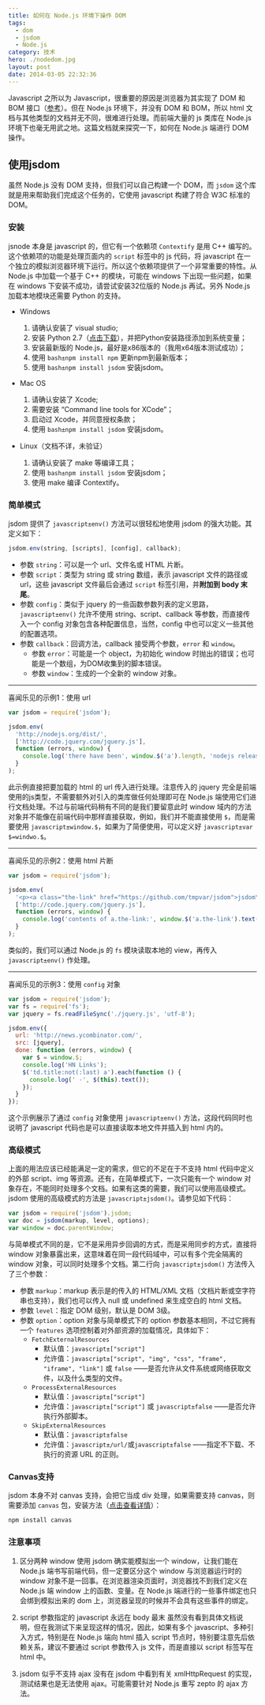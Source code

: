 ```yaml
---
title: 如何在 Node.js 环境下操作 DOM
tags:
  - dom
  - jsdom
  - Node.js
category: 技术
hero: ./nodedom.jpg
layout: post
date: 2014-03-05 22:32:36
---
```


Javascript 之所以为 Javascript，很重要的原因是浏览器为其实现了 DOM 和 BOM 接口（[参考](http://www.w3school.com.cn/js/pro_js_implement.asp)）。但在 Node.js 环境下，并没有 DOM 和 BOM，所以 html 文档与其他类型的文档并无不同，很难进行处理。而前端大量的 js 类库在 Node.js 环境下也毫无用武之地。这篇文档就来探究一下，如何在 Node.js 端进行 DOM 操作。

## 使用jsdom

虽然 Node.js 没有 DOM 支持，但我们可以自己构建一个 DOM，而 `jsdom` 这个库就是用来帮助我们完成这个任务的，它使用 javascript 构建了符合 W3C 标准的 DOM。

### 安装

jsnode 本身是 javascript 的，但它有一个依赖项 `Contextify` 是用 C++ 编写的。这个依赖项的功能是处理页面内的 `script` 标签中的 js 代码，将 javascript 在一个独立的模拟浏览器环境下运行。所以这个依赖项提供了一个非常重要的特性。从 Node.js 中加载一个基于 C++ 的模块，可能在 windows 下出现一些问题，如果在 windows 下安装不成功，请尝试安装32位版的 Node.js 再试。另外 Node.js 加载本地模块还需要 Python 的支持。

- Windows

  1.  请确认安装了 visual studio;
  2.  安装 Python 2.7（[点击下载](http://www.python.org/download/)），并把Python安装路径添加到系统变量；
  3.  安装最新版的 Node.js，最好是x86版本的（我用x64版本测试成功）；
  4.  使用 `bash±npm install npm` 更新npm到最新版本；
  5.  使用 `bash±npm install jsdom` 安装jsdom。

- Mac OS

  1.  请确认安装了 Xcode;
  2.  需要安装 “Command line tools for XCode”；
  3.  启动过 Xcode，并同意授权条款；
  4.  使用 `bash±npm install jsdom` 安装jsdom。

- Linux（文档不详，未验证）
  1.  请确认安装了 make 等编译工具；
  2.  使用 `bash±npm install jsdom` 安装jsdom；
  3.  使用 make 编译 Contextify。

### 简单模式

jsdom 提供了 `javascript±env()` 方法可以很轻松地使用 jsdom 的强大功能。其定义如下：

```js
jsdom.env(string, [scripts], [config], callback);
```

- 参数 `string`：可以是一个 url、文件名或 HTML 片断。
- 参数 `script`：类型为 string 或 string 数组，表示 javascript 文件的路径或 url，这些 javascript 文件最后会通过 `script` 标签引用，并**附加到 body 末尾**。
- 参数 `config`：类似于 jquery 的一些函数参数列表的定义思路，`javascript±env()` 允许不使用 string、script、callback 等参数，而直接传入一个 config 对象包含各种配置信息，当然，config 中也可以定义一些其他的配置选项。
- 参数 `callback`：回调方法，callback 接受两个参数，`error` 和 `window`。
  - 参数 `error`：可能是一个 object，为初始化 window 时抛出的错误；也可能是一个数组，为DOM收集到的脚本错误。
  - 参数 `window`：生成的一个全新的 window 对象。

---

喜闻乐见的示例1：使用 url

```js
var jsdom = require('jsdom');

jsdom.env(
  'http://nodejs.org/dist/',
  ['http://code.jquery.com/jquery.js'],
  function (errors, window) {
    console.log('there have been', window.$('a').length, 'nodejs releases!');
  }
);
```

此示例直接把要加载的 html 的 url 传入进行处理。注意传入的 jquery 完全是前端使用的js类型，不需要额外对引入的类库做任何处理即可在 Node.js 端使用它们进行文档处理。不过与前端代码稍有不同的是我们要留意此时 window 域内的方法对象并不能像在前端代码中那样直接获取，例如，我们并不能直接使用 `$`，而是需要使用 `javascript±window.$`，如果为了简便使用，可以定义好 `javascript±var $=windwo.$`。

---

喜闻乐见的示例2：使用 html 片断

```js
var jsdom = require('jsdom');

jsdom.env(
  '<p><a class="the-link" href="https://github.com/tmpvar/jsdom">jsdom\'s Homepage</a></p>',
  ['http://code.jquery.com/jquery.js'],
  function (errors, window) {
    console.log('contents of a.the-link:', window.$('a.the-link').text());
  }
);
```

类似的，我们可以通过 Node.js 的 `fs` 模块读取本地的 view，再传入 `javascript±env()` 作处理。

---

喜闻乐见的示例3：使用 `config` 对象

```js
var jsdom = require('jsdom');
var fs = require('fs');
var jquery = fs.readFileSync('./jquery.js', 'utf-8');

jsdom.env({
  url: 'http://news.ycombinator.com/',
  src: [jquery],
  done: function (errors, window) {
    var $ = window.$;
    console.log('HN Links');
    $('td.title:not(:last) a').each(function () {
      console.log(' -', $(this).text());
    });
  }
});
```

这个示例展示了通过 `config` 对象使用 `javascript±env()` 方法，这段代码同时也说明了 javascript 代码也是可以直接读取本地文件并插入到 html 内的。

### 高级模式

上面的用法应该已经能满足一定的需求，但它的不足在于不支持 html 代码中定义的外部 script、img 等资源。还有，在简单模式下，一次只能有一个 window 对象存在，不能同时处理多个文档。如果有这类的需要，我们可以使用高级模式。jsdom 使用的高级模式的方法是 `javascript±jsdom()`。请参见如下代码：

```js
var jsdom = require('jsdom').jsdom;
var doc = jsdom(markup, level, options);
var window = doc.parentWindow;
```

与简单模式不同的是，它不是采用异步回调的方式，而是采用同步的方式，直接将 window 对象暴露出来，这意味着在同一段代码域中，可以有多个完全隔离的 window 对象，可以同时处理多个文档。第二行向 `javascript±jsdom()` 方法传入了三个参数：

- 参数 `markup`：markup 表示是的传入的 HTML/XML 文档（文档片断或空字符串也支持），我们也可以传入 null 或 undefined 来生成空白的 html 文档。
- 参数 `level`：指定 DOM 级别，默认是 DOM 3级。
- 参数 `option`：option 对象与简单模式下的 option 参数基本相同，不过它拥有一个 `features` 选项控制着对外部资源的加载情况，具体如下：
  - `FetchExternalResources`
    - 默认值：`javascript±["script"]`
    - 允许值：`javascript±["script", "img", "css", "frame", "iframe", "link"]` 或 `false`
      ——是否允许从文件系统或网络获取文件，以及什么类型的文件。
  - `ProcessExternalResources`
    - 默认值：`javascript±["script"]`
    - 允许值：`javascript±["script"]` 或 `javascript±false`
      ——是否允许执行外部脚本。
  - `SkipExternalResources`
    - 默认值：`javascript±false`
    - 允许值：`javascript±/url/`或`javascript±false`
      ——指定不下载、不执行的资源 URL 的正则。

### Canvas支持

jsdom 本身不对 canvas 支持，会把它当成 div 处理，如果需要支持 canvas，则需要添加 `canvas` 包，安装方法（[点击查看详情](https://www.npmjs.org/package/canvas)）：

```bash
npm install canvas
```

### 注意事项

1. 区分两种 window
   使用 jsdom 确实能模拟出一个 window，让我们能在 Node.js 端书写前端代码，但一定要区分这个 window 与浏览器运行时的 window 对象不是一回事。在浏览器渲染页面时，浏览器找不到我们定义在 Node.js 端 window 上的函数、变量。在 Node.js 端进行的一些事件绑定也只会绑到模拟出来的 dom 上，浏览器呈现的时候并不会具有这些事件的绑定。

2. script 参数指定的 javascript 永远在 body 最末
   虽然没有看到具体文档说明，但在我测试下来呈现这样的情况，因此，如果有多个 javascript、多种引入方式，特别是在 Node.js 端向 html 插入 script 节点时，特别要注意先后依赖关系，建议不要通过 script 参数传入 js 文件，而是直接以 script 标签写在 html 中。

3. jsdom 似乎不支持 ajax
   没有在 jsdom 中看到有关 xmlHttpRequest 的实现，测试结果也是无法使用 ajax。可能需要针对 Node.js 重写 zepto 的 ajax 方法。
